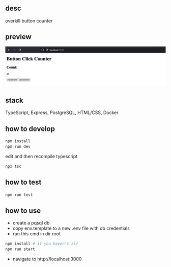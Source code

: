 ## desc

overkill button counter

## preview

![alt text](./src/pics/preview_img.png "Logo Title Text 1")

## stack

TypeScript, Express, PostgreSQL, HTML/CSS, Docker

## how to develop

```bash
npm install
npm run dev
```

edit and then recompile typescript

```bash
npx tsc
```


## how to test
```bash
npm run test
```

## how to use
- create a pqsql db
- copy env.template to a new .env file with db credentials
- run this cmd in dir root

```bash
npm install # if you haven't alr 
npm run start
```

- navigate to http://localhost:3000

